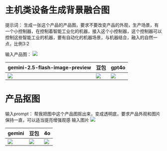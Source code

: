 # 主机类设备生成背景融合图
提示词：
生成一张这个产品的产品图，要求不要改变产品的外观，生产场景，有一个小控制器，在控制着智能工业化的机器，接入这个小控制器，这个控制器可以控制这些智能工业的机器，要有自动化的机器场景，与机器结合，融入的自然一点，比例3:2

输入产品图：
![](Pasted%20image%2020250828174659.png)


| gemini-2.5-flash-image-preview           | 豆包                    | gpt4o                          |
| ---------------------------------------- | --------------------- | ------------------------------ |
| ![](Pasted%20image%2020250828174736.png) | ![](output_image.jpg) | ![](企业微信截图_17528330554914.png) |




# 产品抠图
输入prompt：
帮我把图中这个产品图抠出来，变成透明底，要求产品外观和图片保持一直，可以适当提亮增强观感
输入图片
![](Pasted%20image%2020250828175036.png)


| gemini                                   | 豆包                     | 4o                             |
| ---------------------------------------- | ---------------------- | ------------------------------ |
| ![](Pasted%20image%2020250828175450.png) | ![](output_image2.jpg) | ![](企业微信截图_17528336662489.png) |

